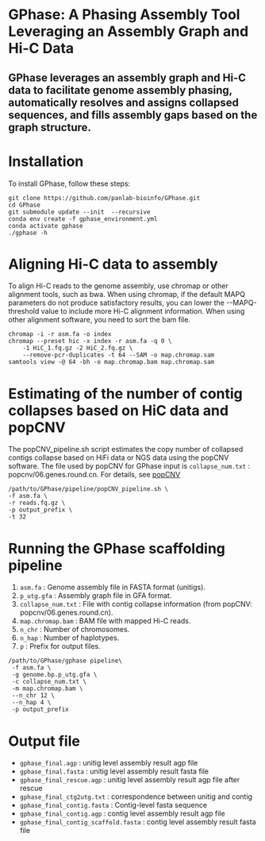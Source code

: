 # GPhase: A Phasing Assembly Tool Leveraging an Assembly Graph and Hi-C Data

GPhase leverages an assembly graph and Hi-C data to facilitate genome assembly phasing, automatically resolves and assigns collapsed sequences, and fills assembly gaps based on the graph structure.
---
# Installation
To install GPhase, follow these steps:
```
git clone https://github.com/panlab-bioinfo/GPhase.git
cd GPhase
git submodule update --init  --recursive
conda env create -f gphase_environment.yml
conda activate gphase
./gphase -h
```

# Aligning Hi-C data to assembly
To align Hi-C reads to the genome assembly, use chromap or other alignment tools, such as bwa. When using chromap, if the default MAPQ parameters do not produce satisfactory results, you can lower the --MAPQ-threshold value to include more Hi-C alignment information. When using other alignment software, you need to sort the bam file.
```
chromap -i -r asm.fa -o index
chromap --preset hic -x index -r asm.fa -q 0 \
    -1 HiC_1.fq.gz -2 HiC_2.fq.gz \
    --remove-pcr-duplicates -t 64 --SAM -o map.chromap.sam
samtools view -@ 64 -bh -o map.chromap.bam map.chromap.sam
```

# Estimating of the number of contig collapses based on HiC data and popCNV
The popCNV_pipeline.sh script estimates the copy number of collapsed contigs collapse based on HiFi data or NGS data using the popCNV software. The file used by popCNV for GPhase input is `collapse_num.txt` : popcnv/06.genes.round.cn. For details, see [popCNV](https://github.com/sc-zhang/popCNV)
```
/path/to/GPhase/pipeline/popCNV_pipeline.sh \
-f asm.fa \
-r reads.fq.gz \
-p output_prefix \
-t 32
```


# Running the GPhase scaffolding pipeline
1. `asm.fa` :  Genome assembly file in FASTA format (unitigs).
2. `p_utg.gfa` : Assembly graph file in GFA format.
3. `collapse_num.txt` : File with contig collapse information (from popCNV: popcnv/06.genes.round.cn).
4. `map.chromap.bam` : BAM file with mapped Hi-C reads.
5. `n_chr` : Number of chromosomes.
6. `n_hap` : Number of haplotypes.
7. `p` : Prefix for output files.
```
/path/to/GPhase/gphase pipeline\
 -f asm.fa \
 -g genome.bp.p_utg.gfa \
 -c collapse_num.txt \
 -m map.chromap.bam \
 --n_chr 12 \
 --n_hap 4 \
 -p output_prefix
```

# Output file
- `gphase_final.agp` : unitig level assembly result agp file
- `gphase_final.fasta` : unitig level assembly result fasta file
- `gphase_final_rescue.agp` :  unitig level assembly result agp file after rescue
- `gphase_final_ctg2utg.txt` : correspondence between unitig and contig
- `gphase_final_contig.fasta` : Contig-level fasta sequence
- `gphase_final_contig.agp` : contig level assembly result agp file
- `gphase_final_contig_scaffold.fasta` : contig level assembly result fasta file